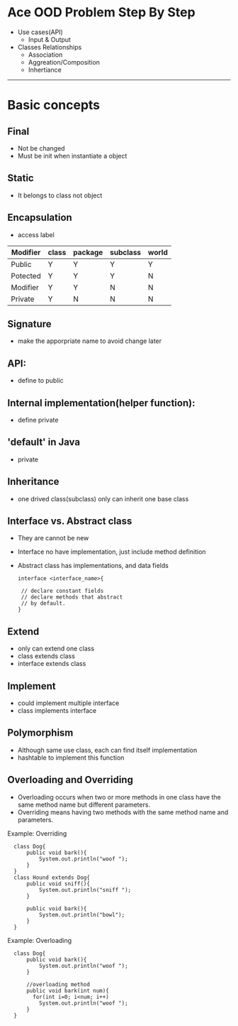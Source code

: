 # Ace OOD Problem Step By Step
   - Use cases(API)
      - Input & Output
   - Classes Relationships
      - Association
      - Aggreation/Composition
      - Inhertiance
   
   
-----------------------------------------------------------------------------
# Basic concepts
## Final
   - Not be changed
   - Must be init when instantiate a object
## Static
  - It belongs to class not object
  
## Encapsulation
  - access label
  
| Modifier | class | package | subclass | world |  
|----------|-------|---------|----------|-------|
|  Public  |  Y    |   Y     |   Y      |  Y    |
| Potected |  Y    |   Y     |   Y      |  N    |
| Modifier |  Y    |   Y     |   N      |  N    |
| Private  |  Y    |   N     |   N      |  N    |

## Signature
   - make the apporpriate name to avoid change later
   
## API:
   - define to public
## Internal implementation(helper function): 
   - define private
## 'default' in Java
   - private
## Inheritance
   - one drived class(subclass) only can inherit one base class
## Interface vs. Abstract class
   - They are cannot be new
   - Interface no have implementation, just include method definition
   - Abstract class has implementations, and data fields
   
         interface <interface_name>{  

          // declare constant fields  
          // declare methods that abstract   
          // by default.  
         }  
   
## Extend
   - only can extend one class
   - class extends class
   - interface extends class
## Implement
   - could implement multiple interface
   - class implements interface
## Polymorphism
   - Although same use class, each can find itself implementation
   - hashtable to implement this function
## Overloading and Overriding
   - Overloading occurs when two or more methods in one class have the same method name but different parameters.
   - Overriding means having two methods with the same method name and parameters.
   
  Example: Overriding
   
      class Dog{
          public void bark(){
              System.out.println("woof ");
          }
      }
      class Hound extends Dog{
          public void sniff(){
              System.out.println("sniff ");
          }

          public void bark(){
              System.out.println("bowl");
          }
      }

  Example: Overloading
    
      class Dog{
          public void bark(){
              System.out.println("woof ");
          }

          //overloading method
          public void bark(int num){
            for(int i=0; i<num; i++)
              System.out.println("woof ");
          }
      }
